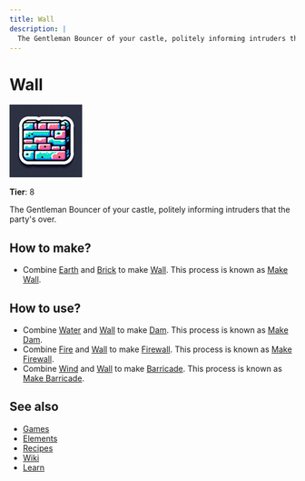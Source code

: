 ```yaml
---
title: Wall
description: |
  The Gentleman Bouncer of your castle, politely informing intruders that the party's over.
---
```

# Wall

![](../images/item.wall.png)

**Tier**: 8

The Gentleman Bouncer of your castle, politely informing intruders that the party's over.

## How to make?

* Combine [Earth](/wiki/elements/earth) and [Brick](/wiki/elements/brick) to make [Wall](/wiki/elements/wall). This process is known as [Make Wall](/wiki/recipes/make-wall).

## How to use?

* Combine [Water](/wiki/elements/water) and [Wall](/wiki/elements/wall) to make [Dam](/wiki/elements/dam). This process is known as [Make Dam](/wiki/recipes/make-dam).
* Combine [Fire](/wiki/elements/fire) and [Wall](/wiki/elements/wall) to make [Firewall](/wiki/elements/firewall). This process is known as [Make Firewall](/wiki/recipes/make-firewall).
* Combine [Wind](/wiki/elements/wind) and [Wall](/wiki/elements/wall) to make [Barricade](/wiki/elements/barricade). This process is known as [Make Barricade](/wiki/recipes/make-barricade).

## See also

* [Games](/wiki/games)
* [Elements](/wiki/elements)
* [Recipes](/wiki/recipes)
* [Wiki](/wiki/index)
* [Learn](/learn/index)